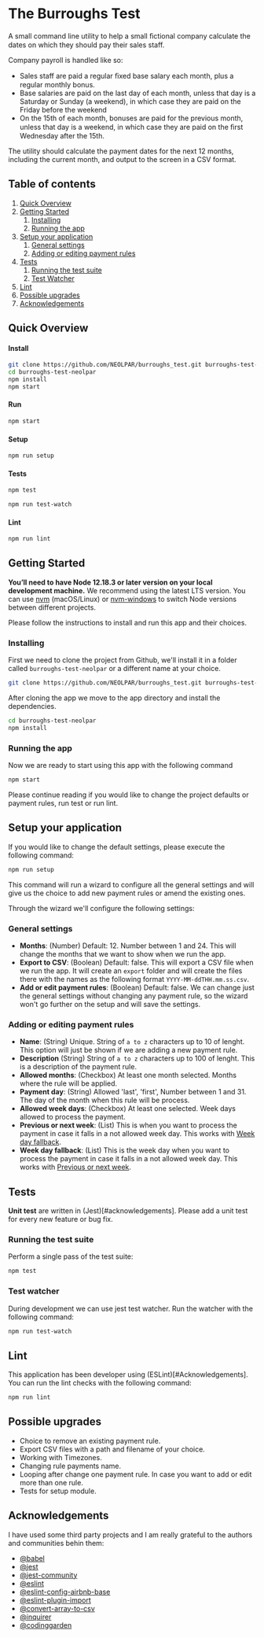 # The Burroughs Test

A small command line utility to help a small ﬁctional company calculate the dates on which they should pay their sales staff.  

Company payroll is handled like so: 
-	Sales staff are paid a regular ﬁxed base salary each month, plus a regular monthly bonus. 
-	Base salaries are paid on the last day of each month, unless that day is a Saturday or Sunday (a weekend), in which case they are paid on the Friday before the weekend 
-	On the 15th of each month, bonuses are paid for the previous month, unless that day is a weekend, in which case they are paid on the ﬁrst Wednesday after the 15th. 

The utility should calculate the payment dates for the next 12 months, including the current month, and output to the screen in a CSV format.

## Table of contents

1.  [Quick Overview](#quickOverview)
2.  [Getting Started](#gettingStarted)
    1.  [Installing](#installing)
    2.  [Running the app](#running)
3.  [Setup your application](#setup)
    1.  [General settings](#setupGeneral)
    2.  [Adding or editing payment rules](#setupPayments)
4.  [Tests](#tests)
    1.  [Running the test suite](#testsRun)
    2.  [Test Watcher](#testsWatcher)
5.  [Lint](#lint)
6.  [Possible upgrades](#upgrades)
7.  [Acknowledgements](#acknowledgements)

## Quick Overview<a name="quickOverview"></a>

#### Install

```sh
git clone https://github.com/NEOLPAR/burroughs_test.git burroughs-test-neolpar
cd burroughs-test-neolpar
npm install 
npm start
```

#### Run 

```sh
npm start
```

#### Setup

```sh
npm run setup
```

#### Tests

```sh
npm test
```

```sh
npm run test-watch
```

#### Lint

```sh
npm run lint
```
<a name="gettingStarted"></a>
## Getting Started

**You’ll need to have Node 12.18.3 or later version on your local development machine.** We recommend using the latest LTS version. You can use [nvm](https://github.com/creationix/nvm#installation) (macOS/Linux) or [nvm-windows](https://github.com/coreybutler/nvm-windows#node-version-manager-nvm-for-windows) to switch Node versions between different projects.

Please follow the instructions to install and run this app and their choices.
<a name="installing"></a>
### Installing

First we need to clone the project from Github, we'll install it in a folder called `burroughs-test-neolpar` or a different name at your choice.

```sh
git clone https://github.com/NEOLPAR/burroughs_test.git burroughs-test-neolpar
```

After cloning the app we move to the app directory and install the dependencies.

```sh
cd burroughs-test-neolpar
npm install
```
<a name="running"></a>
### Running the app

Now we are ready to start using this app with the following command

```sh
npm start
```

Please continue reading if you would like to change the project defaults or payment rules, run test or run lint.
<a name="setup"></a>
## Setup your application

If you would like to change the default settings, please execute the following command:

```sh
npm run setup
```

This command will run a wizard to configure all the general settings and will give us the choice to add new payment rules or amend the existing ones.

Through the wizard we'll configure the following settings: 
<a name="setupGeneral"></a>
### General settings

- **Months**: (Number) Default: 12. Number between 1 and 24. This will change the months that we want to show when we run the app.
- **Export to CSV**: (Boolean) Default: false. This will export a CSV file when we run the app. It will create an `export` folder and will create the files there with the names as the following format `YYYY-MM-ddTHH.mm.ss.csv`.
- **Add or edit payment rules**: (Boolean) Default: false. We can change just the general settings without changing any payment rule, so the wizard won't go further on the setup and will save the settings.
<a name="setupPayments"></a>
### Adding or editing payment rules

- **Name**: (String) Unique. String of `a to z` characters up to 10 of lenght. This option will just be shown if we are adding a new payment rule.
- **Description** (String) String of `a to z` characters up to 100 of lenght. This is a description of the payment rule.
- **Allowed months**: (Checkbox) At least one month selected. Months where the rule will be applied.
- **Payment day**: (String) Allowed 'last', 'first', Number between 1 and 31. The day of the month when this rule will be process.
- **Allowed week days**: (Checkbox) At least one selected. Week days allowed to process the payment.
- **Previous or next week**<a name="fallbackSign"></a>: (List) This is when you want to process the payment in case it falls in a not allowed week day. This works with [Week day fallback](#fallbackWeekDay).
- **Week day fallback**<a name="fallbackWeekDay"></a>: (List) This is the week day when you want to process the payment in case it falls in a not allowed week day. This works with [Previous or next week](#fallbackSign).

## Tests
<a name="tests"></a>
**Unit test** are written in (Jest)[#acknowledgements]. Please add a unit test for every new feature or bug fix. 

### Running the test suite
<a name="testsRun"></a>
Perform a single pass of the test suite:

```sh
npm test
```

### Test watcher
<a name="testsWatcher"></a>
During development we can use jest test watcher. Run the watcher with the following command:

```sh
npm run test-watch
```

## Lint
<a name="lint"></a>
This application has been developer using (ESLint)[#Acknowledgements]. You can run the lint checks with the following command: 

```sh
npm run lint
```

## Possible upgrades
<a name="upgrades"></a>
- Choice to remove an existing payment rule.
- Export CSV files with a path and filename of your choice.
- Working with Timezones.
- Changing rule payments name.
- Looping after change one payment rule. In case you want to add or edit more than one rule.
- Tests for setup module.

## Acknowledgements
<a name="acknowledgements"></a>
I have used some third party projects and I am really grateful to the authors and communities behin them:
- [@babel](https://github.com/babel)
- [@jest](https://github.com/facebook/jest)
- [@jest-community](https://github.com/jest-community)
- [@eslint](https://github.com/eslint/eslint)
- [@eslint-config-airbnb-base](https://github.com/airbnb/javascript)
- [@eslint-plugin-import](https://github.com/benmosher/eslint-plugin-import)
- [@convert-array-to-csv](https://github.com/aichbauer/node-convert-array-to-csv)
- [@inquirer](https://github.com/SBoudrias/Inquirer.js)
- [@codinggarden](https://github.com/CodingGarden)
